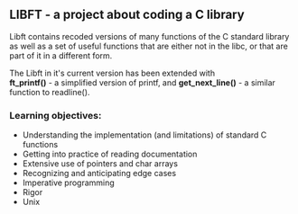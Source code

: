 ## **LIBFT - a project about coding a C library**

Libft contains recoded versions of many functions of the C standard library 
as well as a set of useful functions that are either not in the libc,
or that are part of it in a different form.

The Libft in it's current version has been extended with\
**ft_printf()** - a simplified version of printf, and **get_next_line()** - a similar function to readline().

### Learning objectives:
- Understanding the implementation (and limitations) of standard C functions
- Getting into practice of reading documentation
- Extensive use of pointers and char arrays
- Recognizing and anticipating edge cases
- Imperative programming
- Rigor
- Unix
